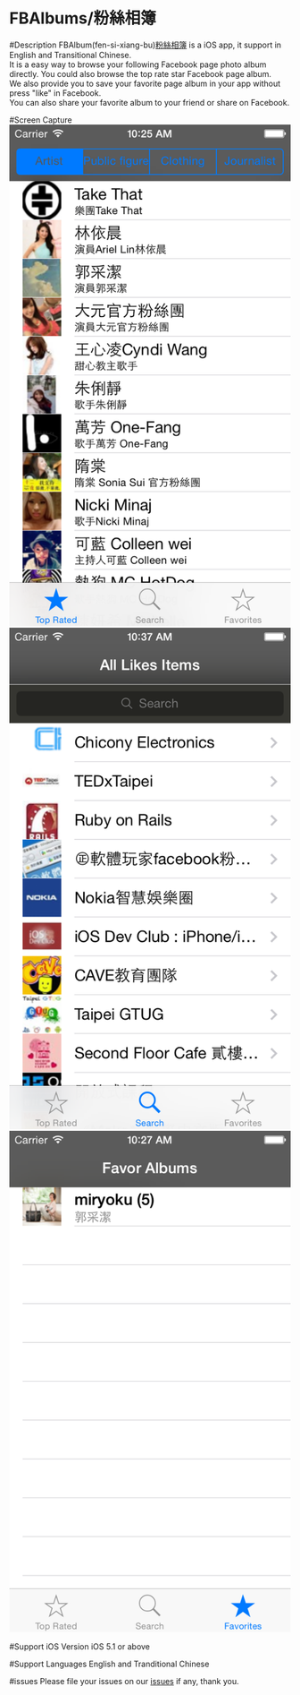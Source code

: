 FBAlbums/粉絲相簿
================

#Description
  FBAlbum(fen-si-xiang-bu)[粉絲相簿](https://itunes.apple.com/tw/app/fen-si-xiang-bu/id839324997?l=zh&mt=8) is a iOS app, it support in English and Transitional Chinese.<br>
  It is a easy way to browse your following Facebook page photo album directly. You could also browse the top rate star   Facebook page album. <br>
  We also provide you to save your favorite page album in your app without press "like" in Facebook. <br>
  You can also share your favorite album to your friend or share on Facebook. <br>

#Screen Capture
![pic1](https://github.com/kkdai/iOS-APP-FBAlbums/blob/master/img/1.0/1.png) <br>
![pic2](https://github.com/kkdai/iOS-APP-FBAlbums/blob/master/img/1.0/2.png) <br>
![pic3](https://github.com/kkdai/iOS-APP-FBAlbums/blob/master/img/1.0/3.png) <br>

#Support iOS Version
  iOS 5.1 or above

#Support Languages
  English and Tranditional Chinese
  
#issues
  Please file your issues on our [issues](https://github.com/kkdai/iOS-APP-FBAlbums/issues) if any, thank you.

